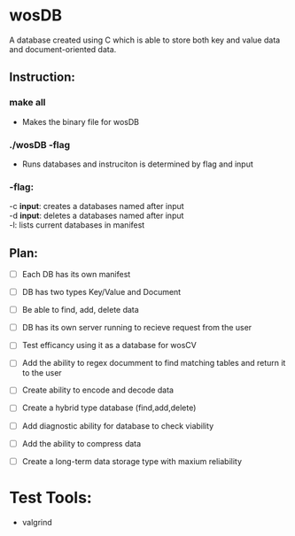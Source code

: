 # wosDB
A database created using C which is able to store
both key and value data and document-oriented data.  

## Instruction:  

### make all  
- Makes the binary file for wosDB

### ./wosDB -flag  
- Runs databases and instruciton
is determined by flag and input  
### -flag:  
-c **input**: creates a databases named after input  
-d **input**: deletes a databases named after input  
-l: lists current databases in manifest  
## Plan:    
- [ ] Each DB has its own manifest  
- [ ] DB has two types Key/Value and Document  
- [ ] Be able to find, add, delete data
- [ ] DB has its own server running to recieve request from
      the user  
- [ ] Test efficancy using it as a database for wosCV  
- [ ] Add the ability to regex documment to find matching tables and
      return it to the user  
- [ ] Create ability to encode and decode data  
- [ ] Create a hybrid type database  (find,add,delete)  
- [ ] Add diagnostic ability for database to check viability  
- [ ] Add the ability to compress data  
- [ ] Create a long-term data storage type with maxium reliability  



# Test Tools:  
- valgrind  

